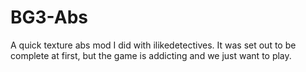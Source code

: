 # BG3-Abs
A quick texture abs mod I did with ilikedetectives. It was set out to be complete at first, but the game is addicting and we just want to play.
